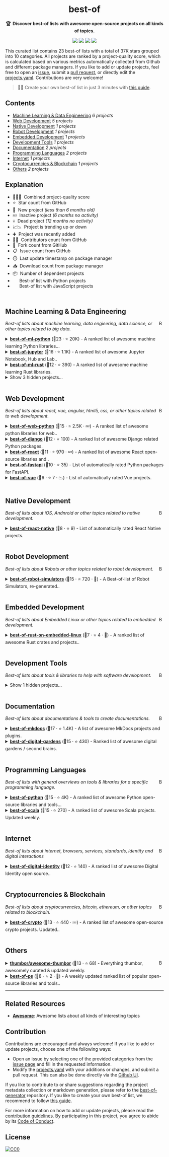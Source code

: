 <!-- markdownlint-disable -->
<h1 align="center">
    best-of
    <br>
</h1>

<p align="center">
    <strong>🏆&nbsp; Discover best-of lists with awesome open-source projects on all kinds of topics.</strong>
</p>

<p align="center">
    <a href="https://best-of.org" title="Best-of Badge"><img src="http://bit.ly/3o3EHNN"></a>
    <a href="#Contents" title="Project Count"><img src="https://img.shields.io/badge/projects-23-blue.svg?color=5ac4bf"></a>
    <a href="#Contribution" title="Contributions are welcome"><img src="https://img.shields.io/badge/contributions-welcome-green.svg"></a>
    <a href="https://github.com/best-of-lists/best-of/releases" title="Best-of Updates"><img src="https://img.shields.io/github/release-date/best-of-lists/best-of?color=green&label=updated"></a>
</p>

This curated list contains 23 best-of lists with a total of 37K stars grouped into 10 categories. All projects are ranked by a project-quality score, which is calculated based on various metrics automatically collected from Github and different package managers. If you like to add or update projects, feel free to open an [issue](https://github.com/best-of-lists/best-of/issues/new/choose), submit a [pull request](https://github.com/best-of-lists/best-of/pulls), or directly edit the [projects.yaml](https://github.com/best-of-lists/best-of/edit/main/projects.yaml). Contributions are very welcome!

> 🧙‍♂️ Create your own best-of list in just 3 minutes with [this guide](https://github.com/best-of-lists/best-of/blob/main/create-best-of-list.md).

## Contents

- [Machine Learning & Data Engineering](#machine-learning--data-engineering) _6 projects_
- [Web Development](#web-development) _5 projects_
- [Native Development](#native-development) _1 projects_
- [Robot Development](#robot-development) _1 projects_
- [Embedded Development](#embedded-development) _1 projects_
- [Development Tools](#development-tools) _1 projects_
- [Documentation](#documentation) _2 projects_
- [Programming Languages](#programming-languages) _2 projects_
- [Internet](#internet) _1 projects_
- [Cryptocurrencies & Blockchain](#cryptocurrencies--blockchain) _1 projects_
- [Others](#others) _2 projects_

## Explanation
- 🥇🥈🥉&nbsp; Combined project-quality score
- ⭐️&nbsp; Star count from GitHub
- 🐣&nbsp; New project _(less than 6 months old)_
- 💤&nbsp; Inactive project _(6 months no activity)_
- 💀&nbsp; Dead project _(12 months no activity)_
- 📈📉&nbsp; Project is trending up or down
- ➕&nbsp; Project was recently added
- 👨‍💻&nbsp; Contributors count from GitHub
- 🔀&nbsp; Fork count from GitHub
- 📋&nbsp; Issue count from GitHub
- ⏱️&nbsp; Last update timestamp on package manager
- 📥&nbsp; Download count from package manager
- 📦&nbsp; Number of dependent projects
- <img src="https://www.python.org/static/favicon.ico" style="display:inline;" width="13" height="13">&nbsp; Best-of list with Python projects
- <img src="https://cdn.icon-icons.com/icons2/2108/PNG/512/javascript_icon_130900.png" style="display:inline;" width="13" height="13">&nbsp; Best-of list with JavaScript projects

<br>

## Machine Learning & Data Engineering

<a href="#contents"><img align="right" width="15" height="15" src="https://git.io/JtehR" alt="Back to top"></a>

_Best-of lists about machine learning, data engieering, data science, or other topics related to big data._

<details><summary><b><a href="https://github.com/ml-tooling/best-of-ml-python">best-of-ml-python</a></b> (🥇23 ·  ⭐ 20K) - A ranked list of awesome machine learning Python libraries... <code><img src="https://www.python.org/static/favicon.ico" style="display:inline;" width="13" height="13"></code></summary>

- [GitHub](https://github.com/ml-tooling/best-of-ml-python) (👨‍💻 53 · 🔀 2.7K · 📋 61 - 44% open · ⏱️ 19.06.2025):

	```
	git clone https://github.com/ml-tooling/best-of-ml-python
	```
</details>
<details><summary><b><a href="https://github.com/ml-tooling/best-of-jupyter">best-of-jupyter</a></b> (🥈16 ·  ⭐ 1.1K) - A ranked list of awesome Jupyter Notebook, Hub and Lab.. <code><img src="https://www.python.org/static/favicon.ico" style="display:inline;" width="13" height="13"></code></summary>

- [GitHub](https://github.com/ml-tooling/best-of-jupyter) (👨‍💻 13 · 🔀 78 · 📋 6 - 33% open · ⏱️ 19.06.2025):

	```
	git clone https://github.com/ml-tooling/best-of-jupyter
	```
</details>
<details><summary><b><a href="https://github.com/e-tornike/best-of-ml-rust">best-of-ml-rust</a></b> (🥉12 ·  ⭐ 390) - A ranked list of awesome machine learning Rust libraries.</summary>

- [GitHub](https://github.com/e-tornike/best-of-ml-rust) (👨‍💻 4 · 🔀 14 · ⏱️ 28.02.2025):

	```
	git clone https://github.com/e-tornike/best-of-ml-rust
	```
</details>
<details><summary>Show 3 hidden projects...</summary>

- <b><a href="https://github.com/taranjeet/awesome-gpts">awesome-gpts</a></b> (🥈13 ·  ⭐ 1.3K · 💀) - Collection of all the GPTs created by the community. <code><img src="https://www.python.org/static/favicon.ico" style="display:inline;" width="13" height="13"></code>
- <b><a href="https://github.com/jrieke/best-of-streamlit">best-of-streamlit</a></b> (🥉12 ·  ⭐ 1.3K · 💀) - A ranked gallery of awesome streamlit apps built by the.. <code><img src="https://www.python.org/static/favicon.ico" style="display:inline;" width="13" height="13"></code>
- <b><a href="https://github.com/e-tornike/best-of-ml-julia">best-of-ml-julia</a></b> (🥉7 ·  ⭐ 22 · 💀) - A ranked list of awesome machine learning Julia libraries.
</details>
<br>

## Web Development

<a href="#contents"><img align="right" width="15" height="15" src="https://git.io/JtehR" alt="Back to top"></a>

_Best-of lists about react, vue, angular, html5, css, or other topics related to web development._

<details><summary><b><a href="https://github.com/ml-tooling/best-of-web-python">best-of-web-python</a></b> (🥇15 ·  ⭐ 2.5K · 💤) - A ranked list of awesome python libraries for web.. <code><img src="https://www.python.org/static/favicon.ico" style="display:inline;" width="13" height="13"></code></summary>

- [GitHub](https://github.com/ml-tooling/best-of-web-python) (👨‍💻 16 · 🔀 180 · ⏱️ 06.06.2024):

	```
	git clone https://github.com/ml-tooling/best-of-web-python
	```
</details>
<details><summary><b><a href="https://github.com/fkromer/best-of-django">best-of-django</a></b> (🥈12 ·  ⭐ 100) - A ranked list of awesome Django related Python packages. <code><img src="https://www.python.org/static/favicon.ico" style="display:inline;" width="13" height="13"></code></summary>

- [GitHub](https://github.com/fkromer/best-of-django) (👨‍💻 3 · 🔀 13 · ⏱️ 01.06.2025):

	```
	git clone https://github.com/fkromer/best-of-django
	```
</details>
<details><summary><b><a href="https://github.com/lukasmasuch/best-of-react">best-of-react</a></b> (🥉11 ·  ⭐ 970 · 💤) - A ranked list of awesome React open-source libraries and.. <code><img src="https://cdn.icon-icons.com/icons2/2108/PNG/512/javascript_icon_130900.png" style="display:inline;" width="13" height="13"></code></summary>

- [GitHub](https://github.com/lukasmasuch/best-of-react) (👨‍💻 7 · 🔀 110 · 📋 4 - 50% open · ⏱️ 13.08.2024):

	```
	git clone https://github.com/lukasmasuch/best-of-react
	```
</details>
<details><summary><b><a href="https://github.com/fkromer/best-of-fastapi">best-of-fastapi</a></b> (🥉10 ·  ⭐ 35) - List of automatically rated Python packages for FastAPI. <code><img src="https://www.python.org/static/favicon.ico" style="display:inline;" width="13" height="13"></code></summary>

- [GitHub](https://github.com/fkromer/best-of-fastapi) (👨‍💻 3 · 🔀 1 · ⏱️ 13.06.2025):

	```
	git clone https://github.com/fkromer/best-of-fastapi
	```
</details>
<details><summary><b><a href="https://github.com/fkromer/best-of-vue">best-of-vue</a></b> (🥉6 ·  ⭐ 7 · 📉) - List of automatically rated Vue projects. <code><img src="https://cdn.icon-icons.com/icons2/2108/PNG/512/javascript_icon_130900.png" style="display:inline;" width="13" height="13"></code></summary>

- [GitHub](https://github.com/fkromer/best-of-vue) (👨‍💻 2 · ⏱️ 22.05.2025):

	```
	git clone https://github.com/fkromer/best-of-vue
	```
</details>
<br>

## Native Development

<a href="#contents"><img align="right" width="15" height="15" src="https://git.io/JtehR" alt="Back to top"></a>

_Best-of lists about iOS, Andnroid or other topics related to native development._

<details><summary><b><a href="https://github.com/fkromer/best-of-react-native">best-of-react-native</a></b> (🥇8 ·  ⭐ 9) - List of automatically rated React Native projects.</summary>

- [GitHub](https://github.com/fkromer/best-of-react-native) (👨‍💻 2 · 🔀 3 · ⏱️ 22.05.2025):

	```
	git clone https://github.com/fkromer/best-of-react-native
	```
</details>
<br>

## Robot Development

<a href="#contents"><img align="right" width="15" height="15" src="https://git.io/JtehR" alt="Back to top"></a>

_Best-of lists about Robots or other topics related to robot development._

<details><summary><b><a href="https://github.com/knmcguire/best-of-robot-simulators">best-of-robot-simulators</a></b> (🥇15 ·  ⭐ 720 · 🐣) - A Best-of-list of Robot Simulators, re-generated..</summary>

- [GitHub](https://github.com/knmcguire/best-of-robot-simulators) (👨‍💻 8 · 🔀 45 · 📋 100 - 12% open · ⏱️ 18.06.2025):

	```
	git clone https://github.com/knmcguire/best-of-robot-simulators
	```
</details>
<br>

## Embedded Development

<a href="#contents"><img align="right" width="15" height="15" src="https://git.io/JtehR" alt="Back to top"></a>

_Best-of lists about Embedded Linux or other topics related to embedded development._

<details><summary><b><a href="https://github.com/fkromer/best-of-rust-on-embedded-linux">best-of-rust-on-embedded-linux</a></b> (🥇7 ·  ⭐ 4 · 🐣) - A ranked list of awesome Rust crates and projects..</summary>

- [GitHub](https://github.com/fkromer/best-of-rust-on-embedded-linux) (👨‍💻 4 · 🔀 1 · ⏱️ 17.06.2025):

	```
	git clone https://github.com/fkromer/best-of-rust-on-embedded-linux
	```
</details>
<br>

## Development Tools

<a href="#contents"><img align="right" width="15" height="15" src="https://git.io/JtehR" alt="Back to top"></a>

_Best-of lists about tools & libraries to help with software development._

<details><summary>Show 1 hidden projects...</summary>

- <b><a href="https://github.com/ml-tooling/best-of-python-dev">best-of-python-dev</a></b> (🥇14 ·  ⭐ 1.1K · 💀) - A ranked list of awesome python developer tools and.. <code><img src="https://www.python.org/static/favicon.ico" style="display:inline;" width="13" height="13"></code>
</details>
<br>

## Documentation

<a href="#contents"><img align="right" width="15" height="15" src="https://git.io/JtehR" alt="Back to top"></a>

_Best-of lists about documentations & tools to create documentations._

<details><summary><b><a href="https://github.com/mkdocs/catalog">best-of-mkdocs</a></b> (🥇17 ·  ⭐ 1.4K) - A list of awesome MkDocs projects and plugins.</summary>

- [GitHub](https://github.com/mkdocs/catalog) (👨‍💻 56 · 🔀 89 · 📋 35 - 11% open · ⏱️ 12.06.2025):

	```
	git clone https://github.com/mkdocs/catalog
	```
</details>
<details><summary><b><a href="https://github.com/lyz-code/best-of-digital-gardens">best-of-digital-gardens</a></b> (🥉15 ·  ⭐ 430) - Ranked list of awesome digital gardens / second brains.</summary>

- [GitHub](https://github.com/lyz-code/best-of-digital-gardens) (👨‍💻 21 · 🔀 26 · ⏱️ 18.06.2025):

	```
	git clone https://github.com/lyz-code/best-of-digital-gardens
	```
</details>
<br>

## Programming Languages

<a href="#contents"><img align="right" width="15" height="15" src="https://git.io/JtehR" alt="Back to top"></a>

_Best-of lists with general overviews on tools & libraries for a specific programming language._

<details><summary><b><a href="https://github.com/ml-tooling/best-of-python">best-of-python</a></b> (🥇15 ·  ⭐ 4K) - A ranked list of awesome Python open-source libraries and tools... <code><img src="https://www.python.org/static/favicon.ico" style="display:inline;" width="13" height="13"></code></summary>

- [GitHub](https://github.com/ml-tooling/best-of-python) (👨‍💻 13 · 🔀 270 · 📋 13 - 53% open · ⏱️ 11.03.2025):

	```
	git clone https://github.com/ml-tooling/best-of-python
	```
</details>
<details><summary><b><a href="https://github.com/stkeky/best-of-scala">best-of-scala</a></b> (🥇15 ·  ⭐ 270) - A ranked list of awesome Scala projects. Updated weekly.</summary>

- [GitHub](https://github.com/stkeky/best-of-scala) (👨‍💻 18 · 🔀 25 · 📋 13 - 30% open · ⏱️ 13.06.2025):

	```
	git clone https://github.com/stkeky/best-of-scala
	```
</details>
<br>

## Internet

<a href="#contents"><img align="right" width="15" height="15" src="https://git.io/JtehR" alt="Back to top"></a>

_Best-of lists about internet, browsers, services, standards, identity and digital interactions_

<details><summary><b><a href="https://github.com/jruizaranguren/best-of-digital-identity">best-of-digital-identity</a></b> (🥇12 ·  ⭐ 140) - A ranked list of awesome Digital Identity open source..</summary>

- [GitHub](https://github.com/jruizaranguren/best-of-digital-identity) (👨‍💻 5 · 🔀 9 · ⏱️ 13.06.2025):

	```
	git clone https://github.com/jruizaranguren/best-of-digital-identity
	```
</details>
<br>

## Cryptocurrencies & Blockchain

<a href="#contents"><img align="right" width="15" height="15" src="https://git.io/JtehR" alt="Back to top"></a>

_Best-of lists about cryptocurrencies, bitcoin, ethereum, or other topics related to blockchain._

<details><summary><b><a href="https://github.com/lukasmasuch/best-of-crypto">best-of-crypto</a></b> (🥇13 ·  ⭐ 440 · 💤) - A ranked list of awesome open-source crypto projects. Updated..</summary>

- [GitHub](https://github.com/lukasmasuch/best-of-crypto) (👨‍💻 5 · 🔀 76 · ⏱️ 05.06.2024):

	```
	git clone https://github.com/lukasmasuch/best-of-crypto
	```
</details>
<br>

## Others

<a href="#contents"><img align="right" width="15" height="15" src="https://git.io/JtehR" alt="Back to top"></a>

<details><summary><b><a href="https://github.com/thumbor/awesome-thumbor">thumbor/awesome-thumbor</a></b> (🥇13 ·  ⭐ 68) - Everything thumbor, awesomely curated & updated weekly.</summary>

- [GitHub](https://github.com/thumbor/awesome-thumbor) (👨‍💻 5 · 🔀 4 · ⏱️ 15.06.2025):

	```
	git clone https://github.com/thumbor/awesome-thumbor
	```
</details>
<details><summary><b><a href="https://github.com/jinningwang/best-of-ps">best-of-ps</a></b> (🥉8 ·  ⭐ 2 · 🐣) - A weekly updated ranked list of popular open-source libraries and tools..</summary>

- [GitHub](https://github.com/jinningwang/best-of-ps) (👨‍💻 7 · ⏱️ 22.05.2025):

	```
	git clone https://github.com/jinningwang/best-of-ps
	```
</details>

---

## Related Resources

- [**Awesome**](https://github.com/sindresorhus/awesome): Awesome lists about all kinds of interesting topics

## Contribution

Contributions are encouraged and always welcome! If you like to add or update projects, choose one of the following ways:

- Open an issue by selecting one of the provided categories from the [issue page](https://github.com/best-of-lists/best-of/issues/new/choose) and fill in the requested information.
- Modify the [projects.yaml](https://github.com/best-of-lists/best-of/blob/main/projects.yaml) with your additions or changes, and submit a pull request. This can also be done directly via the [Github UI](https://github.com/best-of-lists/best-of/edit/main/projects.yaml).

If you like to contribute to or share suggestions regarding the project metadata collection or markdown generation, please refer to the [best-of-generator](https://github.com/best-of-lists/best-of-generator) repository. If you like to create your own best-of list, we recommend to follow [this guide](https://github.com/best-of-lists/best-of/blob/main/create-best-of-list.md).

For more information on how to add or update projects, please read the [contribution guidelines](https://github.com/best-of-lists/best-of/blob/main/CONTRIBUTING.md). By participating in this project, you agree to abide by its [Code of Conduct](https://github.com/best-of-lists/best-of/blob/main/.github/CODE_OF_CONDUCT.md).

## License

[![CC0](https://mirrors.creativecommons.org/presskit/buttons/88x31/svg/by-sa.svg)](https://creativecommons.org/licenses/by-sa/4.0/)

